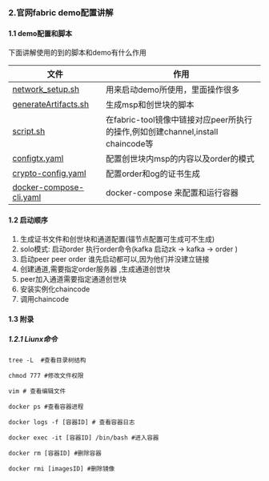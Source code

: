 ### 2.官网fabric demo配置讲解


#### 1.1 demo配置和脚本

下面讲解使用的到的脚本和demo有什么作用

|文件|作用|
|---|----|
|[network_setup.sh](./config/network_setup讲解.md)|用来启动demo所使用，里面操作很多|
|[generateArtifacts.sh](./config/generateArtifacts讲解.md)|生成msp和创世块的脚本|
|[script.sh](./config/script讲解.md)|在fabric-tool镜像中链接对应peer所执行的操作,例如创建channel,install chaincode等|
|[configtx.yaml](./config/configtx讲解.md)|配置创世块内msp的内容以及order的模式|
|[crypto-config.yaml](./config/crypto-config讲解.md)|配置order和og的证书生成|
|[docker-compose-cli.yaml](./config/docker-compose-cli讲解.md)|docker-compose 来配置和运行容器|



#### 1.2 启动顺序

1. 生成证书文件和创世块和通道配置(锚节点配置可生成可不生成)
2. solo模式: 启动order 执行order命令(kafka 启动zk -> kafka -> order )
3. 启动peer peer order 谁先启动都可以,因为他们并没建立链接
4. 创建通道,需要指定order服务器 ,生成通道创世块
5. peer加入通道需要指定通道创世块
6. 安装实例化chaincode
7. 调用chaincode

#### 1.3 附录

##### 1.2.1 Liunx命令

``````shell
tree -L  #查看目录树结构

chmod 777 #修改文件权限

vim # 查看编辑文件

docker ps #查看容器进程 

docker logs -f [容器ID] # 查看容器日志

docker exec -it [容器ID] /bin/bash #进入容器 

docker rm [容器ID] #删除容器

docker rmi [imagesID] #删除镜像

``````


